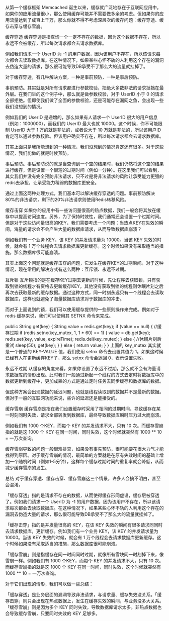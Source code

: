 从第一个缓存框架 Memcached 诞生以来，缓存就广泛地存在于互联网应用中。如果你的应用流量很小，那么使用缓存可能并不需要做多余的考虑。但如果你的应用流量达到了成百上千万，那么你就不得不考虑深层次的缓存问题：缓存穿透、缓存击穿与缓存雪崩。

缓存穿透
缓存穿透是指查询一个一定不存在的数据，因为这个数据不存在，所以永远不会被缓存，所以每次请求都会去请求数据库。

例如我们请求一个 UserID 为 -1 的用户数据，因为该用户不存在，所以该请求每次都会去读取数据库。在这种情况下，如果某些心怀不轨的人利用这个存在的漏洞去伪造大量的请求，那么很可能导致DB承受不了那么大的流量就挂掉了。

对于缓存穿透，有几种解决方案，一种是事前预防，一种是事后预防。

事前预防。其实就是对所有请求都进行参数校验，把绝大多数非法的请求抵挡在最外层。在我们举的这个例子中，那么就是做参数校验，对于 UserID 小于 0 的请求全部拒绝。但即使我们做了全面的参数校验，还是可能存在漏网之鱼，会出现一些我们没想到的情况。

例如我们的 UserID 是递增的，那么如果有人请求一个 UserID 很大的用户信息（例如：1000000），而我们的 UserID 最大也就 10000。这个时候，你不可能限制 UserID 大于 1 万的就是非法的，或者说大于 10 万就是非法的，所以该用户ID肯定可以通过参数校验。但该用户确实不存在，所以每次请求都会去请求数据库。

其实上面只是我所能想到的一种情况，我们没想到的情况肯定还有很多。对于这些情况，我们能做的就是时候预防。

事后预防。事后预防说的就是当查询到一个空的结果时，我们仍然将这个空的结果进行缓存，但是设置一个很短的过期时间（例如一分钟）。在这里我们可以看到，其实我们并没有完全预防非法请求，只不过是将非法请求的风险让承受能力更强的redis去承担，让承受能力稍弱的数据库更安全。

通过上面这两种处理方式，我们基本可以解决缓存穿透的问题。事前预防解决80%的非法请求，剩下的20%非法请求则使用Redis转移风险。

缓存击穿
如果你的应用中有一些访问量很高的热点数据，我们一般会将其放在缓存中以提高访问速度。另外，为了保持时效性，我们通常还会设置一个过期时间。但是对于这些访问量很高的KEY，我们需要考虑一个问题：当热点KEY在失效的瞬间，海量的请求会不会产生大量的数据库请求，从而导致数据库崩溃？

例如我们有一个业务 KEY，该 KEY 的并发请求量为 10000。当该 KEY 失效的时候，就会有 1 万个线程会去请求数据库更新缓存。这个时候如果没有采取适当的措施，那么数据库很可能崩溃。

其实上面这个问题就是缓存击穿的问题，它发生在缓存KEY的过期瞬间。对于这种情况，现在常用的解决方式有这么两种：互斥锁、永远不过期。

互斥锁
互斥锁指的是在缓存KEY过期去更新的时候，先让程序去获取锁，只有获取到锁的线程才有资格去更新缓存KEY。其他没有获取到锁的线程则休眠片刻之后再次去获取最新的缓存数据。通过这种方式，同一时刻永远只有一个线程会去读取数据库，这样也就避免了海量数据库请求对于数据库的冲击。

而对于上面说到的锁，我们可以使用缓存提供的一些原则操作来完成。例如对于 redis 缓存来说，我们可以使用其 SETNX 命令来完成。

public String get(key) {
String value = redis.get(key);
if (value == null) { //缓存过期
if (redis.setnx(key_mutex, 1, 1 * 60) == 1) {
value = db.get(key);
redis.set(key, value, expireTime);
redis.del(key_mutex);
} else {
//休眠片刻后重试
sleep(50);
get(key);
}
} else {
return value;
}
}
上面的 key_mutex 其实就是一个普通的 KEY-VALUE 值，我们使用 setnx 命令去设置其值为 1。如果这时候已经有人在更新缓存KEY了，那么 setnx 命令会返回 0，表示设置失败。

永远不过期
从缓存的角度来看，如果你设置了永远不过期，那么就不会有海量请求数据库的情形出现。此时我们一般通过新起一个线程的方式去定时将数据库中的数据更新到缓存中，更加成熟的方式是通过定时任务去同步缓存和数据库的数据。

但这种方案会出现数据的延迟问题，也就是线程读取到的数据并不是最新的数据。但对于一般的互联网功能来说，些许的延迟还是能接受的。

缓存雪崩
缓存雪崩是指在我们设置缓存时采用了相同的过期时间，导致缓存在某一时刻同时失效，请求全部转发到数据库，最终导致数据库瞬时压力过大而崩溃。

例如我们有 1000 个KEY，而每个 KEY 的并发请求不大，只有 10 次。而缓存雪崩指的就是这 1000 个 KEY 在同一时间，同时失效，这个时候就突然有 1000 ** 10 = 一万次查询。

缓存雪崩导致的问题一般很难排查，如果没有事先预防，很可能要花很大力气才能找得到原因。对于缓存雪崩的情况，最简单的方案就是在原有失效时间的基础上增加一个随机时间（例如1-5分钟），这样每个缓存过期时间的重复率就会降低，从而减少缓存雪崩的发生。

总结
对于缓存穿透、缓存击穿、缓存雪崩这三个情景，许多人会搞不明白，甚至会混淆。

「缓存穿透」指的是请求不存在的数据，从而使得缓存形同虚设，缓存层被穿透了。例如我们请求一个 UserID 为 -1 的用户数据，因为该用户不存在，所以该请求每次都会去读取数据库。在这种情况下，如果某些心怀不轨的人利用这个存在的漏洞去伪造大量的请求，那么很可能导致DB承受不了那么大的流量就挂掉了。

「缓存击穿」指的是并发量很高的 KEY，在该 KEY 失效的瞬间有很多请求同同时去请求数据库，更新缓存。例如我们有一个业务 KEY，该 KEY 的并发请求量为 10000。当该 KEY 失效的时候，就会有 1 万个线程会去请求数据库更新缓存。这个时候如果没有采取适当的措施，那么数据库很可能崩溃。

「缓存雪崩」则是指缓存在同一时间同时过期，就像所有雪块同一时刻掉下来，像雪崩一样。例如我们有 1000 个KEY，而每个 KEY 的并发请求不大，只有 10 次。而缓存雪崩指的就是这 1000 个 KEY 在同一时间，同时失效，这个时候就突然有 1000 ** 10 = 一万次查询。

对于它们出现的情形，我们可以做一些总结：

「缓存穿透」是业务层面的漏洞导致非法请求，与请求量、缓存失效没关系。「缓存击穿」则只会出现在热点数据上，发生在缓存失效的瞬间，与业务没多大关系。「缓存雪崩」则是因为多个 KEY 同时失效，导致数据库请求太多。非热点数据也会导致缓存雪崩，只要同时失效的 KEY 足够多。